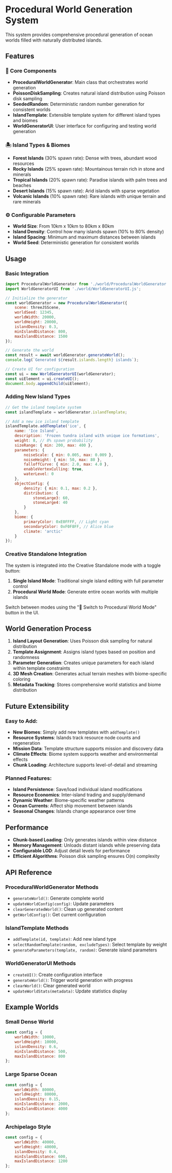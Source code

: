 # Procedural World Generation System

This system provides comprehensive procedural generation of ocean worlds filled with naturally distributed islands.

## Features

### 🌊 Core Components

- **ProceduralWorldGenerator**: Main class that orchestrates world generation
- **PoissonDiskSampling**: Creates natural island distribution using Poisson disk sampling
- **SeededRandom**: Deterministic random number generation for consistent worlds
- **IslandTemplate**: Extensible template system for different island types and biomes
- **WorldGeneratorUI**: User interface for configuring and testing world generation

### 🏝️ Island Types & Biomes

- **Forest Islands** (30% spawn rate): Dense with trees, abundant wood resources
- **Rocky Islands** (25% spawn rate): Mountainous terrain rich in stone and minerals  
- **Tropical Islands** (20% spawn rate): Paradise islands with palm trees and beaches
- **Desert Islands** (15% spawn rate): Arid islands with sparse vegetation
- **Volcanic Islands** (10% spawn rate): Rare islands with unique terrain and rare minerals

### ⚙️ Configurable Parameters

- **World Size**: From 10km x 10km to 80km x 80km
- **Island Density**: Control how many islands spawn (10% to 80% density)
- **Island Spacing**: Minimum and maximum distances between islands
- **World Seed**: Deterministic generation for consistent worlds

## Usage

### Basic Integration

```javascript
import ProceduralWorldGenerator from './world/ProceduralWorldGenerator.js';
import WorldGeneratorUI from './world/WorldGeneratorUI.js';

// Initialize the generator
const worldGenerator = new ProceduralWorldGenerator({
    scene: threeJSScene,
    worldSeed: 12345,
    worldWidth: 20000,
    worldHeight: 20000,
    islandDensity: 0.3,
    minIslandDistance: 800,
    maxIslandDistance: 1500
});

// Generate the world
const result = await worldGenerator.generateWorld();
console.log(`Generated ${result.islands.length} islands`);

// Create UI for configuration
const ui = new WorldGeneratorUI(worldGenerator);
const uiElement = ui.createUI();
document.body.appendChild(uiElement);
```

### Adding New Island Types

```javascript
// Get the island template system
const islandTemplate = worldGenerator.islandTemplate;

// Add a new ice island template
islandTemplate.addTemplate('ice', {
    name: 'Ice Island',
    description: 'Frozen tundra island with unique ice formations',
    weight: 8, // 8% spawn probability
    sizeRange: { min: 200, max: 400 },
    parameters: {
        noiseScale: { min: 0.005, max: 0.009 },
        noiseHeight: { min: 50, max: 80 },
        falloffCurve: { min: 2.0, max: 4.0 },
        enableVertexCulling: true,
        waterLevel: 0
    },
    objectConfig: {
        density: { min: 0.1, max: 0.2 },
        distribution: {
            stoneLarge3: 60,
            stoneLarge4: 40
        }
    },
    biome: {
        primaryColor: 0xE0FFFF, // Light cyan
        secondaryColor: 0xF0F8FF, // Alice blue
        climate: 'arctic'
    }
});
```

### Creative Standalone Integration

The system is integrated into the Creative Standalone mode with a toggle button:

1. **Single Island Mode**: Traditional single island editing with full parameter control
2. **Procedural World Mode**: Generate entire ocean worlds with multiple islands

Switch between modes using the "🌊 Switch to Procedural World Mode" button in the UI.

## World Generation Process

1. **Island Layout Generation**: Uses Poisson disk sampling for natural distribution
2. **Template Assignment**: Assigns island types based on position and randomness
3. **Parameter Generation**: Creates unique parameters for each island within template constraints
4. **3D Mesh Creation**: Generates actual terrain meshes with biome-specific coloring
5. **Metadata Tracking**: Stores comprehensive world statistics and biome distribution

## Future Extensibility

### Easy to Add:

- **New Biomes**: Simply add new templates with `addTemplate()`
- **Resource Systems**: Islands track resource node counts and regeneration
- **Mission Data**: Template structure supports mission and discovery data
- **Climate Effects**: Biome system supports weather and environmental effects
- **Chunk Loading**: Architecture supports level-of-detail and streaming

### Planned Features:

- **Island Persistence**: Save/load individual island modifications
- **Resource Economics**: Inter-island trading and supply/demand
- **Dynamic Weather**: Biome-specific weather patterns
- **Ocean Currents**: Affect ship movement between islands
- **Seasonal Changes**: Islands change appearance over time

## Performance

- **Chunk-based Loading**: Only generates islands within view distance
- **Memory Management**: Unloads distant islands while preserving data
- **Configurable LOD**: Adjust detail levels for performance
- **Efficient Algorithms**: Poisson disk sampling ensures O(n) complexity

## API Reference

### ProceduralWorldGenerator Methods

- `generateWorld()`: Generate complete world
- `updateWorldConfig(config)`: Update parameters
- `clearGeneratedWorld()`: Clean up generated content
- `getWorldConfig()`: Get current configuration

### IslandTemplate Methods

- `addTemplate(id, template)`: Add new island type
- `selectRandomTemplate(random, excludeTypes)`: Select template by weight
- `generateParameters(template, random)`: Generate island parameters

### WorldGeneratorUI Methods

- `createUI()`: Create configuration interface
- `generateWorld()`: Trigger world generation with progress
- `clearWorld()`: Clear generated world
- `updateWorldStats(metadata)`: Update statistics display

## Example Worlds

### Small Dense World
```javascript
const config = {
    worldWidth: 10000,
    worldHeight: 10000,
    islandDensity: 0.6,
    minIslandDistance: 500,
    maxIslandDistance: 800
};
```

### Large Sparse Ocean
```javascript
const config = {
    worldWidth: 80000,
    worldHeight: 80000,
    islandDensity: 0.15,
    minIslandDistance: 2000,
    maxIslandDistance: 4000
};
```

### Archipelago Style
```javascript
const config = {
    worldWidth: 40000,
    worldHeight: 40000,
    islandDensity: 0.4,
    minIslandDistance: 600,
    maxIslandDistance: 1200
};
```
